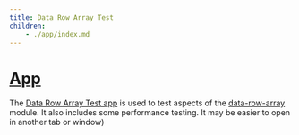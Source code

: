 ```yaml
---
title: Data Row Array Test
children:
    - ./app/index.md
---
```


# [App](./app/index.md)

The [Data Row Array Test app](./app/index.md) is used to test aspects of the [data-row-array](/data-row-array/) module.  It also includes some performance testing. It may be easier to open in another tab or window)

